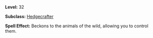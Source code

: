 <!-- TITLE: Spell: Beguile Animals -->

**Level:** 32

**Subclass:** [Hedgecrafter](hedgecrafter)

**Spell Effect:**  Beckons to the animals of the wild, allowing you to control them.